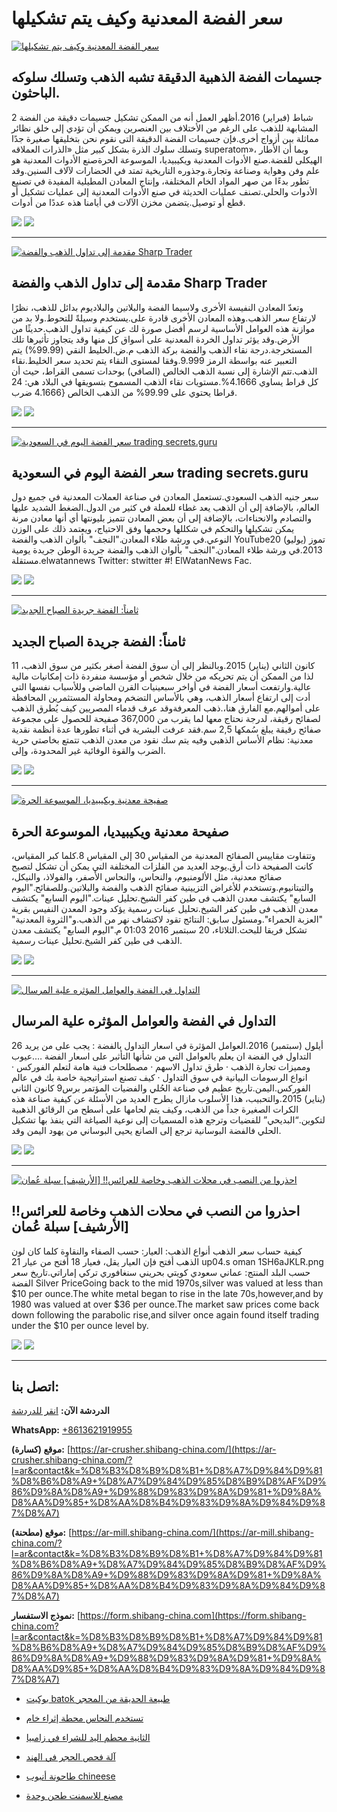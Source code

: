 # سعر الفضة المعدنية وكيف يتم تشكيلها

<a href="https://swt.shibang-china.com/?l=ar&img&k=%D8%B3%D8%B9%D8%B1+%D8%A7%D9%84%D9%81%D8%B6%D8%A9+%D8%A7%D9%84%D9%85%D8%B9%D8%AF%D9%86%D9%8A%D8%A9+%D9%88%D9%83%D9%8A%D9%81+%D9%8A%D8%AA%D9%85+%D8%AA%D8%B4%D9%83%D9%8A%D9%84%D9%87%D8%A7" target="_blank">![سعر الفضة المعدنية وكيف يتم تشكيلها](http://static.shibang-china.com/all-800x300/73.jpg)</a>

## جسيمات الفضة الذهبية الدقيقة تشبه الذهب وتسلك سلوكه الباحثون.
2 شباط (فبراير) 2016.أظهر العمل أنه من الممكن تشكيل جسيمات دقيقة من الفضة المشابهة للذهب على الرغم من الأختلاف بين العنصرين ويمكن أن تؤدي إلى خلق نظائر مماثلة بين أزواج أخرى.فإن جسيمات الفضة الدقيقة التى نقوم نحن بتخليقها صغيرة جدًا وتسلك سلوك الذرة بشكل كبير مثل «الذرات العملاقه superatom»، وبما أن الأطار الهيكلى للفضة.صنع الأدوات المعدنية ويكيبيديا، الموسوعة الحرةصنع الأدوات المعدنية هو علم وفن وهواية وصناعة وتجارة.وجذوره التاريخية تمتد في الحضارات لآلاف السنين.وقد تطور بدءًا من صهر المواد الخام المختلفة، وإنتاج المعادن المطيلية المفيدة في تصنيع الأدوات والحلي.تصنف عمليات الحديثة في صنع الأدوات المعدنية إلى عمليات تشكيل أو قطع أو توصيل.يتضمن مخزن الآلات في أيامنا هذه عددًا من أدوات.


<a href="https://whatsapp.shibangsoft.com/WhatsApp.php" target="_blank" title="WhatsApp">![](http://static.shibang-china.com/icon/whatsapp.png)</a> <a href="https://swt.shibang-china.com/?l=ar&icon&k=%D8%B3%D8%B9%D8%B1+%D8%A7%D9%84%D9%81%D8%B6%D8%A9+%D8%A7%D9%84%D9%85%D8%B9%D8%AF%D9%86%D9%8A%D8%A9+%D9%88%D9%83%D9%8A%D9%81+%D9%8A%D8%AA%D9%85+%D8%AA%D8%B4%D9%83%D9%8A%D9%84%D9%87%D8%A7" target="_blank">![](http://static.shibang-china.com/icon/chat-ar.png)</a>

---

<a href="https://swt.shibang-china.com/?l=ar&img&k=%D8%B3%D8%B9%D8%B1+%D8%A7%D9%84%D9%81%D8%B6%D8%A9+%D8%A7%D9%84%D9%85%D8%B9%D8%AF%D9%86%D9%8A%D8%A9+%D9%88%D9%83%D9%8A%D9%81+%D9%8A%D8%AA%D9%85+%D8%AA%D8%B4%D9%83%D9%8A%D9%84%D9%87%D8%A7" target="_blank">![مقدمة إلى تداول الذهب والفضة Sharp Trader](http://static.shibang-china.com/all-800x300/400.jpg)</a>

## مقدمة إلى تداول الذهب والفضة Sharp Trader
وتعدّ المعادن النفيسة الأخرى ولاسيما الفضة والبلاتين والبلاديوم بدائل للذهب، نظرًا لارتفاع سعر الذهب.وهذه المعادن الأخرى قادرة على.يستخدم وسيلةً للتحوط.ولا بد من موازنة هذه العوامل الأساسية لرسم أفضل صورة لك عن كيفية تداول الذهب.حديثًا من الأرض.وقد يؤثر تداول الخردة المعدنية على أسواق كل منها وقد يتجاوز تأثيرها تلك المستخرجة.درجة نقاء الذهب والفضة بركة الذهب م.ض.الخليط النقي (99.99%) يتم التعبير عنه بواسطة الرمز 9.999.وفقا لمستوى النقاء يتم تحديد سعر الخليط.نقاء الذهب.تتم الإشارة إلى نسبة الذهب الخالص (الصافي) بوحدات تسمى القراط، حيث أن كل قراط يساوي 4.1666%.مستويات نقاء الذهب المسموح بتسويقها في البلاد هي: 24 قراطا يحتوي على 99.99% من الذهب الخالص {4.1666 ضرب.


<a href="https://whatsapp.shibangsoft.com/WhatsApp.php" target="_blank" title="WhatsApp">![](http://static.shibang-china.com/icon/whatsapp.png)</a> <a href="https://swt.shibang-china.com/?l=ar&icon&k=%D8%B3%D8%B9%D8%B1+%D8%A7%D9%84%D9%81%D8%B6%D8%A9+%D8%A7%D9%84%D9%85%D8%B9%D8%AF%D9%86%D9%8A%D8%A9+%D9%88%D9%83%D9%8A%D9%81+%D9%8A%D8%AA%D9%85+%D8%AA%D8%B4%D9%83%D9%8A%D9%84%D9%87%D8%A7" target="_blank">![](http://static.shibang-china.com/icon/chat-ar.png)</a>

---

<a href="https://swt.shibang-china.com/?l=ar&img&k=%D8%B3%D8%B9%D8%B1+%D8%A7%D9%84%D9%81%D8%B6%D8%A9+%D8%A7%D9%84%D9%85%D8%B9%D8%AF%D9%86%D9%8A%D8%A9+%D9%88%D9%83%D9%8A%D9%81+%D9%8A%D8%AA%D9%85+%D8%AA%D8%B4%D9%83%D9%8A%D9%84%D9%87%D8%A7" target="_blank">![سعر الفضة اليوم في السعودية trading secrets.guru](http://static.shibang-china.com/all-800x300/1272.jpg)</a>

## سعر الفضة اليوم في السعودية trading secrets.guru
سعر جنيه الذهب السعودي.تستعمل المعادن في صناعة العملات المعدنية في جميع دول العالم، بالإضافة إلى أن الذهب يعد غطاء للعملة في كثير من الدول.الضغط الشديد عليها والتصادم والانحناءات، بالإضافة إلى أن بعض المعادن تتميز بليونتها أي أنها معادن مرنة يمكن تشكيلها والتحكم في شكللها وحجمها وفق الاحتياج، ويعتمد ذلك على الوزن النوعي.في ورشة طلاء المعادن.&quot;النجف&quot; بألوان الذهب والفضة YouTube20 تموز (يوليو) 2013.في ورشة طلاء المعادن.&quot;النجف&quot; بألوان الذهب والفضة جريدة الوطن جريدة يومية مستقلة.elwatannews Twitter: stwitter #! ElWatanNews Fac.


<a href="https://whatsapp.shibangsoft.com/WhatsApp.php" target="_blank" title="WhatsApp">![](http://static.shibang-china.com/icon/whatsapp.png)</a> <a href="https://swt.shibang-china.com/?l=ar&icon&k=%D8%B3%D8%B9%D8%B1+%D8%A7%D9%84%D9%81%D8%B6%D8%A9+%D8%A7%D9%84%D9%85%D8%B9%D8%AF%D9%86%D9%8A%D8%A9+%D9%88%D9%83%D9%8A%D9%81+%D9%8A%D8%AA%D9%85+%D8%AA%D8%B4%D9%83%D9%8A%D9%84%D9%87%D8%A7" target="_blank">![](http://static.shibang-china.com/icon/chat-ar.png)</a>

---

<a href="https://swt.shibang-china.com/?l=ar&img&k=%D8%B3%D8%B9%D8%B1+%D8%A7%D9%84%D9%81%D8%B6%D8%A9+%D8%A7%D9%84%D9%85%D8%B9%D8%AF%D9%86%D9%8A%D8%A9+%D9%88%D9%83%D9%8A%D9%81+%D9%8A%D8%AA%D9%85+%D8%AA%D8%B4%D9%83%D9%8A%D9%84%D9%87%D8%A7" target="_blank">![ثامناً: الفضة جريدة الصباح الجديد](http://static.shibang-china.com/all-800x300/1328.jpg)</a>

## ثامناً: الفضة جريدة الصباح الجديد
11 كانون الثاني (يناير) 2015.وبالنظر إلى أن سوق الفضة أصغر بكثير من سوق الذهب، لذا من الممكن أن يتم تحريكه من خلال شخص أو مؤسسة منفردة ذات إمكانيات مالية عالية.وارتفعت أسعار الفضة في أواخر سبعينيات القرن الماضي وللأسباب نفسها التي أدت إلى ارتفاع أسعار الذهب، وهي بالأساس التضخم ومحاولة المستثمرين المحافظة على أموالهم.مع الفارق هنا،.ذهب المعرفةوقد عرف قدماء المصريين كيف يُطرق الذهب لصفائح رقيقة، لدرجة نحتاج معها لما يقرب من 367,000 صفيحة للحصول على مجموعة صفائح رقيقة يبلغ سُمكها 2,5 سم.فقد عرفت البشرية في أثناء تطورها عدة أنظمة نقدية معدنية: نظام الأساس الذهبي وفيه يتم سك نقود من معدن الذهب تتمتع بخاصتي حرية الضرب والقوة الوفائية غير المحدودة، وإلى.


<a href="https://whatsapp.shibangsoft.com/WhatsApp.php" target="_blank" title="WhatsApp">![](http://static.shibang-china.com/icon/whatsapp.png)</a> <a href="https://swt.shibang-china.com/?l=ar&icon&k=%D8%B3%D8%B9%D8%B1+%D8%A7%D9%84%D9%81%D8%B6%D8%A9+%D8%A7%D9%84%D9%85%D8%B9%D8%AF%D9%86%D9%8A%D8%A9+%D9%88%D9%83%D9%8A%D9%81+%D9%8A%D8%AA%D9%85+%D8%AA%D8%B4%D9%83%D9%8A%D9%84%D9%87%D8%A7" target="_blank">![](http://static.shibang-china.com/icon/chat-ar.png)</a>

---

<a href="https://swt.shibang-china.com/?l=ar&img&k=%D8%B3%D8%B9%D8%B1+%D8%A7%D9%84%D9%81%D8%B6%D8%A9+%D8%A7%D9%84%D9%85%D8%B9%D8%AF%D9%86%D9%8A%D8%A9+%D9%88%D9%83%D9%8A%D9%81+%D9%8A%D8%AA%D9%85+%D8%AA%D8%B4%D9%83%D9%8A%D9%84%D9%87%D8%A7" target="_blank">![صفيحة معدنية ويكيبيديا، الموسوعة الحرة](http://static.shibang-china.com/all-800x300/575.jpg)</a>

## صفيحة معدنية ويكيبيديا، الموسوعة الحرة
وتتفاوت مقاييس الصفائح المعدنية من المقياس 30 إلى المقياس 8.كلما كبر المقياس، كانت الصفيحة ذات أرق.يوجد العديد من الفلزات المختلفة التي يمكن أن تشكل لتصيح صفائح معدنية، مثل الألومنيوم، والنحاس، والنحاس الأصفر، والفولاذ، والنيكل، والتيتانيوم.وتستخدم للأغراض التزيينية صفائح الذهب والفضة والبلاتين.وللصفائح.&quot;اليوم السابع&quot; يكتشف معدن الذهب فى طين كفر الشيخ.تحليل عينات.&quot;اليوم السابع&quot; يكتشف معدن الذهب فى طين كفر الشيخ.تحليل عينات رسمية يؤكد وجود المعدن النفيس بقرية &quot;العزبة الحمراء&quot;.ومسئول سابق: النتائج تقود لاكتشاف نهر من الذهب.و&quot;الثروة المعدنية&quot; تشكل فريقا للبحث.الثلاثاء، 20 سبتمبر 2016 01:03 م.&quot;اليوم السابع&quot; يكتشف معدن الذهب فى طين كفر الشيخ.تحليل عينات رسمية.


<a href="https://whatsapp.shibangsoft.com/WhatsApp.php" target="_blank" title="WhatsApp">![](http://static.shibang-china.com/icon/whatsapp.png)</a> <a href="https://swt.shibang-china.com/?l=ar&icon&k=%D8%B3%D8%B9%D8%B1+%D8%A7%D9%84%D9%81%D8%B6%D8%A9+%D8%A7%D9%84%D9%85%D8%B9%D8%AF%D9%86%D9%8A%D8%A9+%D9%88%D9%83%D9%8A%D9%81+%D9%8A%D8%AA%D9%85+%D8%AA%D8%B4%D9%83%D9%8A%D9%84%D9%87%D8%A7" target="_blank">![](http://static.shibang-china.com/icon/chat-ar.png)</a>

---

<a href="https://swt.shibang-china.com/?l=ar&img&k=%D8%B3%D8%B9%D8%B1+%D8%A7%D9%84%D9%81%D8%B6%D8%A9+%D8%A7%D9%84%D9%85%D8%B9%D8%AF%D9%86%D9%8A%D8%A9+%D9%88%D9%83%D9%8A%D9%81+%D9%8A%D8%AA%D9%85+%D8%AA%D8%B4%D9%83%D9%8A%D9%84%D9%87%D8%A7" target="_blank">![التداول في الفضة والعوامل المؤثره علية المرسال](http://static.shibang-china.com/all-800x300/386.jpg)</a>

## التداول في الفضة والعوامل المؤثره علية المرسال
26 أيلول (سبتمبر) 2016.العوامل المؤثرة في اسعار التداول بالفضة : يجب على من يريد التداول في الفضة ان يعلم بالعوامل التي من شأنها التأثبر على اسعار الفضة ….عيوب ومميزات تجارة الذهب &middot; طرق تداول الاسهم &middot; مصطلحات فنية هامة لتعلم الفوركس &middot; انواع الرسومات البيانية في سوق التداول &middot; كيف تصنع استراتيجية خاصة بك في عالم الفوركس.اليمن.تاريخ عظيم في صناعة الحُلي والفضيات المؤتمر برس9 كانون الثاني (يناير) 2015.والتحبيب، هذا الأسلوب مازال يطرح العديد من الأسئلة عن كيفية صناعة هذه الكرات الصغيرة جداً من الذهب، وكيف يتم لحامها على أسطح من الرقائق الذهبية لتكوين.“البديحي” للفضيات وترجع هذه المسميات إلى نوعية الصياغة التي ينفذ بها تشكيل الحلي فالفضة البوسانية ترجع إلى الصانع يحيى البوساني من يهود اليمن وقد.


<a href="https://whatsapp.shibangsoft.com/WhatsApp.php" target="_blank" title="WhatsApp">![](http://static.shibang-china.com/icon/whatsapp.png)</a> <a href="https://swt.shibang-china.com/?l=ar&icon&k=%D8%B3%D8%B9%D8%B1+%D8%A7%D9%84%D9%81%D8%B6%D8%A9+%D8%A7%D9%84%D9%85%D8%B9%D8%AF%D9%86%D9%8A%D8%A9+%D9%88%D9%83%D9%8A%D9%81+%D9%8A%D8%AA%D9%85+%D8%AA%D8%B4%D9%83%D9%8A%D9%84%D9%87%D8%A7" target="_blank">![](http://static.shibang-china.com/icon/chat-ar.png)</a>

---

<a href="https://swt.shibang-china.com/?l=ar&img&k=%D8%B3%D8%B9%D8%B1+%D8%A7%D9%84%D9%81%D8%B6%D8%A9+%D8%A7%D9%84%D9%85%D8%B9%D8%AF%D9%86%D9%8A%D8%A9+%D9%88%D9%83%D9%8A%D9%81+%D9%8A%D8%AA%D9%85+%D8%AA%D8%B4%D9%83%D9%8A%D9%84%D9%87%D8%A7" target="_blank">![احذروا من النصب في محلات الذهب وخاصة للعرائس!! [الأرشيف] سبلة عُمان](http://static.shibang-china.com/all-800x300/462.jpg)</a>

## احذروا من النصب في محلات الذهب وخاصة للعرائس!! [الأرشيف] سبلة عُمان
كيفية حساب سعر الذهب أنواع الذهب: العيار: حسب الصفاء والنقاوة كلما كان لون الذهب أفتح فإن العيار يقل، فعيار 18 أفتح من عيار 21 up04.s oman 1SH6aJKLR.png حسب البلد المنتج: عماني سعودي كويتي بحريني سنغافوري تركي إماراتي.تاريخ سعر الفضة Silver PriceGoing back to the mid 1970s,silver was valued at less than $10 per ounce.The white metal began to rise in the late 70s,however,and by 1980 was valued at over $36 per ounce.The market saw prices come back down following the parabolic rise,and silver once again found itself trading under the $10 per ounce level by.


<a href="https://whatsapp.shibangsoft.com/WhatsApp.php" target="_blank" title="WhatsApp">![](http://static.shibang-china.com/icon/whatsapp.png)</a> <a href="https://swt.shibang-china.com/?l=ar&icon&k=%D8%B3%D8%B9%D8%B1+%D8%A7%D9%84%D9%81%D8%B6%D8%A9+%D8%A7%D9%84%D9%85%D8%B9%D8%AF%D9%86%D9%8A%D8%A9+%D9%88%D9%83%D9%8A%D9%81+%D9%8A%D8%AA%D9%85+%D8%AA%D8%B4%D9%83%D9%8A%D9%84%D9%87%D8%A7" target="_blank">![](http://static.shibang-china.com/icon/chat-ar.png)</a>

---
## اتصل بنا:

**الدردشة الآن:** [انقر للدردشة](https://swt.shibang-china.com?l=ar&contact&k=%D8%B3%D8%B9%D8%B1+%D8%A7%D9%84%D9%81%D8%B6%D8%A9+%D8%A7%D9%84%D9%85%D8%B9%D8%AF%D9%86%D9%8A%D8%A9+%D9%88%D9%83%D9%8A%D9%81+%D9%8A%D8%AA%D9%85+%D8%AA%D8%B4%D9%83%D9%8A%D9%84%D9%87%D8%A7)

**WhatsApp:**  [+8613621919955](https://whatsapp.shibangsoft.com/WhatsApp.php)

**موقع (كسارة):** [https://ar-crusher.shibang-china.com/](https://ar-crusher.shibang-china.com/?l=ar&contact&k=%D8%B3%D8%B9%D8%B1+%D8%A7%D9%84%D9%81%D8%B6%D8%A9+%D8%A7%D9%84%D9%85%D8%B9%D8%AF%D9%86%D9%8A%D8%A9+%D9%88%D9%83%D9%8A%D9%81+%D9%8A%D8%AA%D9%85+%D8%AA%D8%B4%D9%83%D9%8A%D9%84%D9%87%D8%A7)

**موقع (مطحنة):** [https://ar-mill.shibang-china.com/](https://ar-mill.shibang-china.com/?l=ar&contact&k=%D8%B3%D8%B9%D8%B1+%D8%A7%D9%84%D9%81%D8%B6%D8%A9+%D8%A7%D9%84%D9%85%D8%B9%D8%AF%D9%86%D9%8A%D8%A9+%D9%88%D9%83%D9%8A%D9%81+%D9%8A%D8%AA%D9%85+%D8%AA%D8%B4%D9%83%D9%8A%D9%84%D9%87%D8%A7)

**نموذج الاستفسار:** [https://form.shibang-china.com](https://form.shibang-china.com?l=ar&contact&k=%D8%B3%D8%B9%D8%B1+%D8%A7%D9%84%D9%81%D8%B6%D8%A9+%D8%A7%D9%84%D9%85%D8%B9%D8%AF%D9%86%D9%8A%D8%A9+%D9%88%D9%83%D9%8A%D9%81+%D9%8A%D8%AA%D9%85+%D8%AA%D8%B4%D9%83%D9%8A%D9%84%D9%87%D8%A7)

* [بوكيت batok طبيعة الحديقة من المحجر](../30/%D8%A8%D9%88%D9%83%D9%8A%D8%AA%20batok%20%D8%B7%D8%A8%D9%8A%D8%B9%D8%A9%20%D8%A7%D9%84%D8%AD%D8%AF%D9%8A%D9%82%D8%A9%20%D9%85%D9%86%20%D8%A7%D9%84%D9%85%D8%AD%D8%AC%D8%B1.md)

* [تستخدم النحاس محطة إثراء خام](../27/%D8%AA%D8%B3%D8%AA%D8%AE%D8%AF%D9%85%20%D8%A7%D9%84%D9%86%D8%AD%D8%A7%D8%B3%20%D9%85%D8%AD%D8%B7%D8%A9%20%D8%A5%D8%AB%D8%B1%D8%A7%D8%A1%20%D8%AE%D8%A7%D9%85.md)

* [الثانية محطم اليد للشراء في زامبيا](../29/%D8%A7%D9%84%D8%AB%D8%A7%D9%86%D9%8A%D8%A9%20%D9%85%D8%AD%D8%B7%D9%85%20%D8%A7%D9%84%D9%8A%D8%AF%20%D9%84%D9%84%D8%B4%D8%B1%D8%A7%D8%A1%20%D9%81%D9%8A%20%D8%B2%D8%A7%D9%85%D8%A8%D9%8A%D8%A7.md)

* [آلة فحص الحجر في الهند](../26/%D8%A2%D9%84%D8%A9%20%D9%81%D8%AD%D8%B5%20%D8%A7%D9%84%D8%AD%D8%AC%D8%B1%20%D9%81%D9%8A%20%D8%A7%D9%84%D9%87%D9%86%D8%AF.md)

* [طاحونة أنبوب chineese](../30/%D8%B7%D8%A7%D8%AD%D9%88%D9%86%D8%A9%20%D8%A3%D9%86%D8%A8%D9%88%D8%A8%20chineese.md)

* [مصنع للاسمنت طحن وحدة](../28/%D9%85%D8%B5%D9%86%D8%B9%20%D9%84%D9%84%D8%A7%D8%B3%D9%85%D9%86%D8%AA%20%D8%B7%D8%AD%D9%86%20%D9%88%D8%AD%D8%AF%D8%A9.md)
